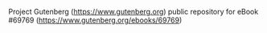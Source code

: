 Project Gutenberg (https://www.gutenberg.org) public repository for
eBook #69769 (https://www.gutenberg.org/ebooks/69769)
